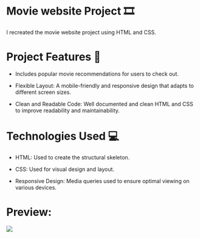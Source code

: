 # Movie website Project 🎞️
I recreated the movie website project using HTML and CSS. 

 # Project Features 🚀 
 
 - Includes popular movie recommendations for users to check out.

 - Flexible Layout: A mobile-friendly and responsive design that adapts to different screen sizes.


 - Clean and Readable Code: Well documented and clean HTML and CSS to improve readability and maintainability.

# Technologies Used 💻
- HTML: Used to create the structural skeleton.

- CSS: Used for visual design and layout.

- Responsive Design: Media queries used to ensure optimal viewing on various devices.

# Preview:
![](https://github.com/M-Humay/film-sitesi/blob/main/film-sitesi.gif)

